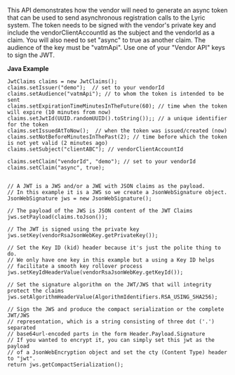 This API demonstrates how the vendor will need to generate an async token that can be used to send asynchronous registration calls to the Lyric system.  The token needs to be signed with the vendor's private key and include the vendorClientAccountId as the subject and the vendorId as a claim.  You will also need to set "async" to true as another claim.  The audience of the key must be "vatmApi".  Use one of your "Vendor API" keys to sign the JWT.

**Java Example**

    JwtClaims claims = new JwtClaims();
    claims.setIssuer("demo");  // set to your vendorId
    claims.setAudience("vatmApi"); // to whom the token is intended to be sent
    claims.setExpirationTimeMinutesInTheFuture(60); // time when the token will expire (10 minutes from now)
    claims.setJwtId(UUID.randomUUID().toString());; // a unique identifier for the token
    claims.setIssuedAtToNow();  // when the token was issued/created (now)
    claims.setNotBeforeMinutesInThePast(2); // time before which the token is not yet valid (2 minutes ago)
    claims.setSubject("clientABC"); // vendorClientAccountId

    claims.setClaim("vendorId", "demo"); // set to your vendorId
    claims.setClaim("async", true);


    // A JWT is a JWS and/or a JWE with JSON claims as the payload.
    // In this example it is a JWS so we create a JsonWebSignature object.
    JsonWebSignature jws = new JsonWebSignature();

    // The payload of the JWS is JSON content of the JWT Claims
    jws.setPayload(claims.toJson());

    // The JWT is signed using the private key
    jws.setKey(vendorRsaJsonWebKey.getPrivateKey());

    // Set the Key ID (kid) header because it's just the polite thing to do.
    // We only have one key in this example but a using a Key ID helps
    // facilitate a smooth key rollover process
    jws.setKeyIdHeaderValue(vendorRsaJsonWebKey.getKeyId());

    // Set the signature algorithm on the JWT/JWS that will integrity protect the claims
    jws.setAlgorithmHeaderValue(AlgorithmIdentifiers.RSA_USING_SHA256);

    // Sign the JWS and produce the compact serialization or the complete JWT/JWS
    // representation, which is a string consisting of three dot ('.') separated
    // base64url-encoded parts in the form Header.Payload.Signature
    // If you wanted to encrypt it, you can simply set this jwt as the payload
    // of a JsonWebEncryption object and set the cty (Content Type) header to "jwt".
    return jws.getCompactSerialization();